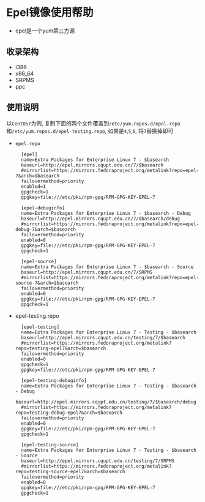 # Epel镜像使用帮助

- epel是一个yum第三方源

## 收录架构

- i386
- x86_64
- SRPMS
- ppc

## 使用说明
以`CentOS7`为例, 复制下面的两个文件覆盖到`/etc/yum.repos.d/epel.repo`和`/etc/yum.repos.d/epel-testing.repo`, 如果是`4`,`5`,`6`, 将`7`替换掉即可
 

- `epel.repo`
	
        [epel]
        name=Extra Packages for Enterprise Linux 7 - $basearch
        baseurl=http://epel.mirrors.cqupt.edu.cn/7/$basearch
        #mirrorlist=https://mirrors.fedoraproject.org/metalink?repo=epel-7&arch=$basearch
        failovermethod=priority
        enabled=1
        gpgcheck=1
        gpgkey=file:///etc/pki/rpm-gpg/RPM-GPG-KEY-EPEL-7
        
        [epel-debuginfo]
        name=Extra Packages for Enterprise Linux 7 - $basearch - Debug
        baseurl=http://epel.mirrors.cqupt.edu.cn/7/$basearch/debug
        #mirrorlist=https://mirrors.fedoraproject.org/metalink?repo=epel-debug-7&arch=$basearch
        failovermethod=priority
        enabled=0
        gpgkey=file:///etc/pki/rpm-gpg/RPM-GPG-KEY-EPEL-7
        gpgcheck=1
        
        [epel-source]
        name=Extra Packages for Enterprise Linux 7 - $basearch - Source
        baseurl=http://epel.mirrors.cqupt.edu.cn/7/SRPMS
        #mirrorlist=https://mirrors.fedoraproject.org/metalink?repo=epel-source-7&arch=$basearch
        failovermethod=priority
        enabled=0
        gpgkey=file:///etc/pki/rpm-gpg/RPM-GPG-KEY-EPEL-7
        gpgcheck=1
        
- epel-testing.repo

        [epel-testing]
        name=Extra Packages for Enterprise Linux 7 - Testing - $basearch
        baseurl=http://epel.mirrors.cqupt.edu.cn/testing/7/$basearch
        #mirrorlist=https://mirrors.fedoraproject.org/metalink?repo=testing-epel7&arch=$basearch
        failovermethod=priority
        enabled=0
        gpgcheck=1
        gpgkey=file:///etc/pki/rpm-gpg/RPM-GPG-KEY-EPEL-7
        
        [epel-testing-debuginfo]
        name=Extra Packages for Enterprise Linux 7 - Testing - $basearch - Debug
        baseurl=http://epel.mirrors.cqupt.edu.cn/testing/7/$basearch/debug
        #mirrorlist=https://mirrors.fedoraproject.org/metalink?repo=testing-debug-epel7&arch=$basearch
        failovermethod=priority
        enabled=0
        gpgkey=file:///etc/pki/rpm-gpg/RPM-GPG-KEY-EPEL-7
        gpgcheck=1
        
        [epel-testing-source]
        name=Extra Packages for Enterprise Linux 7 - Testing - $basearch - Source
        baseurl=http://epel.mirrors.cqupt.edu.cn/testing/7/SRPMS
        #mirrorlist=https://mirrors.fedoraproject.org/metalink?repo=testing-source-epel7&arch=$basearch
        failovermethod=priority
        enabled=0
        gpgkey=file:///etc/pki/rpm-gpg/RPM-GPG-KEY-EPEL-7
        gpgcheck=1